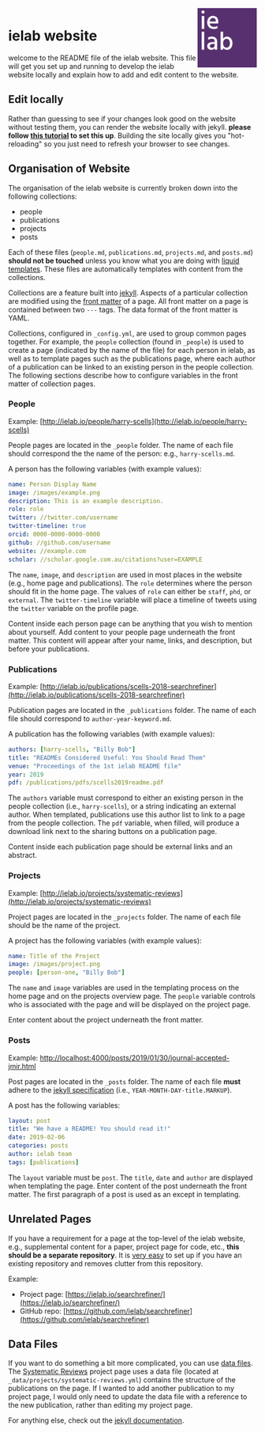 <img src="images/ielab-page001.png" width="120px" height="120px" style="float: right;">

# ielab website

welcome to the README file of the ielab website. This file will get you set up and running to develop the ielab website locally and explain how to add and edit content to the website.

## Edit locally
 
 Rather than guessing to see if your changes look good on the website without testing them, you can render the website locally with jekyll. **please follow [this tutorial](https://help.github.com/articles/setting-up-your-github-pages-site-locally-with-jekyll/) to set this up**. Building the site locally gives you "hot-reloading" so you just need to refresh your browser to see changes.
 
## Organisation of Website 

The organisation of the ielab website is currently broken down into the following collections:

 - people
 - publications
 - projects
 - posts
 
Each of these files (`people.md`, `publications.md`, `projects.md`, and `posts.md`) **should not be touched** unless you know what you are doing with [liquid templates](https://jekyllrb.com/docs/liquid/). These files are automatically templates with content from the collections. 
 
Collections are a feature built into [jekyll](https://jekyllrb.com/docs/collections/). Aspects of a particular collection are modified using the [front matter](https://jekyllrb.com/docs/front-matter/) of a page. All front matter on a page is contained between two `---` tags. The data format of the front matter is YAML.
 
Collections, configured in `_config.yml`, are used to group common pages together. For example, the `people` collection (found in `_people`) is used to create a page (indicated by the name of the file) for each person in ielab, as well as to template pages such as the publications page, where each author of a publication can be linked to an existing person in the people collection. The following sections describe how to configure variables in the front matter of collection pages.
 
### People

Example: [http://ielab.io/people/harry-scells](http://ielab.io/people/harry-scells)

People pages are located in the `_people` folder. The name of each file should correspond the the name of the person: e.g., `harry-scells.md`.

A person has the following variables (with example values):

```yaml
name: Person Display Name
image: /images/example.png
description: This is an example description.
role: role
twitter: //twitter.com/username
twitter-timeline: true
orcid: 0000-0000-0000-0000
github: //github.com/username
website: //example.com
scholar: //scholar.google.com.au/citations?user=EXAMPLE
``` 

The `name`, `image`, and `description` are used in most places in the website (e.g., home page and publications). The `role` determines where the person should fit in the home page. The values of `role` can either be `staff`, `phd`, or `external`. The `twitter-timeline` variable will place a timeline of tweets using the `twitter` variable on the profile page.

Content inside each person page can be anything that you wish to mention about yourself. Add content to your people page underneath the front matter. This content will appear after your name, links, and description, but before your publications.
 
### Publications

Example: [http://ielab.io/publications/scells-2018-searchrefiner](http://ielab.io/publications/scells-2018-searchrefiner)

Publication pages are located in the `_publications` folder. The name of each file should correspond to `author-year-keyword.md`.

A publication has the following variables (with example values):

```yaml
authors: [harry-scells, "Billy Bob"]
title: "READMEs Considered Useful: You Should Read Them"
venue: "Proceedings of the 1st ielab README file"
year: 2019
pdf: /publications/pdfs/scells2019readme.pdf
``` 

The `authors` variable must correspond to either an existing person in the people collection (i.e., `harry-scells`), or a string indicating an external author. When templated, publications use this author list to link to a page from the people collection. The `pdf` variable, when filled, will produce a download link next to the sharing buttons on a publication page.

Content inside each publication page should be external links and an abstract. 
 
### Projects

Example: [http://ielab.io/projects/systematic-reviews](http://ielab.io/projects/systematic-reviews)

Project pages are located in the `_projects` folder. The name of each file should be the name of the project.

A project has the following variables (with example values):

```yaml
name: Title of the Project
image: /images/project.png
people: [person-one, "Billy Bob"]

```

The `name` and `image` variables are used in the templating process on the home page and on the projects overview page. The `people` variable controls who is associated with the page and will be displayed on the project page.

Enter content about the project underneath the front matter.

### Posts

Example: [http://localhost:4000/posts/2019/01/30/journal-accepted-jmir.html](http://localhost:4000/posts/2019/01/30/journal-accepted-jmir.html)

Post pages are located in the `_posts` folder. The name of each file **must** adhere to the [jekyll specification](https://jekyllrb.com/docs/posts/) (i.e., `YEAR-MONTH-DAY-title.MARKUP`).

A post has the following variables:

```yaml
layout: post
title: "We have a README! You should read it!"
date: 2019-02-06
categories: posts
author: ielab team
tags: [publications]
```

The `layout` variable must be `post`. The `title`, `date` and `author` are displayed when templating the page. Enter content of the post underneath the front matter. The first paragraph of a post is used as an except in templating.

## Unrelated Pages

If you have a requirement for a page at the top-level of the ielab website, e.g., supplemental content for a paper, project page for code, etc., **this should be a separate repository**. It is [very easy](https://help.github.com/articles/configuring-a-publishing-source-for-github-pages/) to set up if you have an existing repository and removes clutter from this repository.

Example:

 - Project page: [https://ielab.io/searchrefiner/](https://ielab.io/searchrefiner/)
 - GitHub repo: [https://github.com/ielab/searchrefiner](https://github.com/ielab/searchrefiner)


## Data Files

If you want to do something a bit more complicated, you can use [data files](https://jekyllrb.com/docs/datafiles/). The [Systematic Reviews](http://ielab.io/projects/systematic-reviews) project page uses a data file (located at `_data/projects/systematic-reviews.yml`) contains the structure of the publications on the page. If I wanted to add another publication to my project page, I would only need to update the data file with a reference to the new publication, rather than editing my project page. 

For anything else, check out the [jekyll documentation](https://jekyllrb.com/docs/).